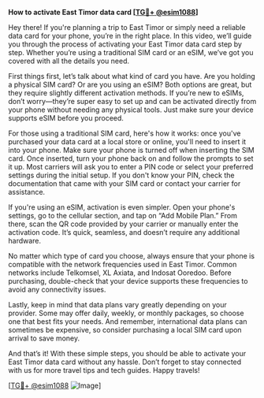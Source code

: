 **How to activate East Timor data card [[TG💪+ @esim1088](https://t.me/s/esim1088)]**

Hey there! If you're planning a trip to East Timor or simply need a reliable data card for your phone, you’re in the right place. In this video, we’ll guide you through the process of activating your East Timor data card step by step. Whether you’re using a traditional SIM card or an eSIM, we’ve got you covered with all the details you need.

First things first, let’s talk about what kind of card you have. Are you holding a physical SIM card? Or are you using an eSIM? Both options are great, but they require slightly different activation methods. If you’re new to eSIMs, don’t worry—they’re super easy to set up and can be activated directly from your phone without needing any physical tools. Just make sure your device supports eSIM before you proceed.

For those using a traditional SIM card, here's how it works: once you've purchased your data card at a local store or online, you'll need to insert it into your phone. Make sure your phone is turned off when inserting the SIM card. Once inserted, turn your phone back on and follow the prompts to set it up. Most carriers will ask you to enter a PIN code or select your preferred settings during the initial setup. If you don't know your PIN, check the documentation that came with your SIM card or contact your carrier for assistance.

If you're using an eSIM, activation is even simpler. Open your phone's settings, go to the cellular section, and tap on “Add Mobile Plan.” From there, scan the QR code provided by your carrier or manually enter the activation code. It’s quick, seamless, and doesn’t require any additional hardware.

No matter which type of card you choose, always ensure that your phone is compatible with the network frequencies used in East Timor. Common networks include Telkomsel, XL Axiata, and Indosat Ooredoo. Before purchasing, double-check that your device supports these frequencies to avoid any connectivity issues.

Lastly, keep in mind that data plans vary greatly depending on your provider. Some may offer daily, weekly, or monthly packages, so choose one that best fits your needs. And remember, international data plans can sometimes be expensive, so consider purchasing a local SIM card upon arrival to save money.

And that’s it! With these simple steps, you should be able to activate your East Timor data card without any hassle. Don’t forget to stay connected with us for more travel tips and tech guides. Happy travels!

[[TG💪+ @esim1088](https://t.me/s/esim1088) ![Image](https://i.postimg.cc/Y0z9fWf4/image.png)]